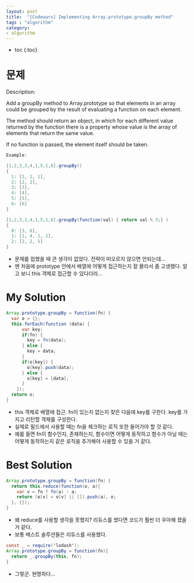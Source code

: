 ```yaml
---
layout: post
title:  "[Codewars] Implementing Array.prototype.groupBy method"
tags : "algorithm"
category:
- algorithm
---
```


* toc
{:toc}

# 문제
Description:

Add a groupBy method to Array.prototype so that elements in an array could be grouped by the result of evaluating a function on each element.

The method should return an object, in which for each different value returned by the function there is a property whose value is the array of elements that return the same value.

If no function is passed, the element itself should be taken.

~~~ java
Example:

[1,2,3,2,4,1,5,1,6].groupBy()
{
  1: [1, 1, 1],
  2: [2, 2],
  3: [3],
  4: [4],
  5: [5],
  6: [6]
}

[1,2,3,2,4,1,5,1,6].groupBy(function(val) { return val % 3;} )
{
  0: [3, 6],
  1: [1, 4, 1, 1],
  2: [2, 2, 5]
}
~~~

- 문제를 접했을 때 큰 생각이 없었다. 전략이 떠오르지 않으면 안되는데...
- 맨 처음에 prototype 안에서 배열에 어떻게 접근하는지 잘 몰라서 좀 고생했다. 알고 보니 this 객체로 접근할 수 있다더라...

# My Solution
~~~ java
Array.prototype.groupBy = function(fn) {
  var o = {};
  this.forEach(function (data) {
      var key;
      if(fn) {
        key = fn(data);
      } else {
        key = data;
      }
      if(o[key]) {
        o[key].push(data);
      } else {
        o[key] = [data];
      }
    });
  return o;
}
~~~

- this 객체로 배열에 접근. fn이 있는지 없는지 찾은 다음에 key를 구한다. key를 가지고 리턴할 객체를 구성한다.
- 실제로 필드에서 사용할 때는 fn을 체크하는 로직 또한 들어가야 할 것 같다.
- 예를 들면 fn이 함수인지, 존재하는지, 함수이면 어떻게 동작하고 함수가 아닐 때는 어떻게 동작하는지 같은 로직을 추가해야 사용할 수 있을 거 같다.

# Best Solution
~~~ java
Array.prototype.groupBy = function(fn) {
  return this.reduce(function(o, a){
    var v = fn ? fn(a) : a;
    return (o[v] = o[v] || []).push(a), o;
  }, {});
}
~~~
- 왜 reduce를 사용할 생각을 못했지? 리듀스를 썼다면 코드가 훨씬 더 우아해 졌을 거 같다.
- 보통 베스트 솔루션들은 리듀스를 사용했다.

~~~ java
const _ = require('lodash');
Array.prototype.groupBy = function(fn){
  return _.groupBy(this, fn);
}
~~~ 
- 그렇군. 현명하다...